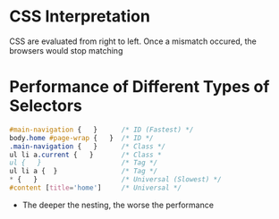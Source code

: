 # CSS Interpretation

CSS are evaluated from right to left. Once a mismatch occured, the browsers
would stop matching

# Performance of Different Types of Selectors

```css
#main-navigation {   }      /* ID (Fastest) */
body.home #page-wrap {   }  /* ID */
.main-navigation {   }      /* Class */
ul li a.current {   }       /* Class *
ul {   }                    /* Tag */
ul li a {  }                /* Tag */
* {   }                     /* Universal (Slowest) */
#content [title='home']     /* Universal */
```

- The deeper the nesting, the worse the performance
